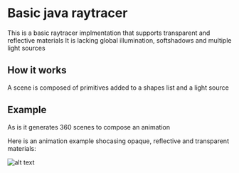 # Basic java raytracer
This is a basic raytracer implmentation that supports transparent and reflective materials
It is lacking global illumination, softshadows and multiple light sources


## How it works

A scene is composed of primitives added to a shapes list and a light source


## Example
As is it generates 360 scenes to compose an animation

Here is an animation example shocasing opaque, reflective and transparent materials:

![alt text](https://github.com/Nano112/RayTracer/blob/master/examples/scene.gif?raw=true)